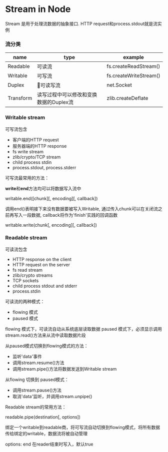 # Stream in Node

Stream 是用于处理流数据的抽象接口. HTTP request和process.stdout就是流实例

### 流分类

| name | type | example |
| ---- | ---- | ------- |
| Readable | 可读流 | fs.createReadStream() |
| Writable | 可写流 | fs.createWriteStream() |
| Duplex | 可读写流 | net.Socket |
| Transform | 读写过程中可以修改和变换数据的Duplex流 | zlib.createDeflate |


### Writable stream
可写流包含 
- 客户端的HTTP request
- 服务器端的HTTP response
- fs write stream
- zlib/crypto/TCP stream
- child process stdin 
- process.stdout, process.stderr

可写流最常用的方法：

**write**和**end**方法均可以将数据写入流中

writable.end([chunk][, encoding][, callback])

调用end()表明接下来没有数据要被写入Writable, 通过传入chunk可以在关闭流之前再写入一段数据, callback将作为'finish'实践的回调函数

writable.write(chunk[, encoding][, callback])

### Readable stream
可读流包含 
- HTTP response on the client
- HTTP request on the server
- fs read stream
- zlib/crypto streams
- TCP sockets
- child process stdout and stderr
- process.stdin

可读流的两种模式：
- flowing 模式
- paused 模式

flowing 模式下，可读流自动从系统底层读取数据
paused 模式下，必须显示调用stream.read()方法来从流中读取数据片段

从paused模式切换到flowing模式的方法：

- 监听'data'事件
- 调用stream.resume()方法
- 调用stream.pipe()方法将数据发送到Writable stream

从flowing 切换到 paused模式：

- 调用stream.pause()方法
- 取消'data'监听，并调用stream.unpipe()

Readable stream的常用方法：

readable.pipe(destination[, options])

绑定一个writable到readable商，将可写流自动切换到flowing模式，将所有数据传给绑定的writable，数据流将被自动管理

options:
  end 在reader结束时写入，默认true






